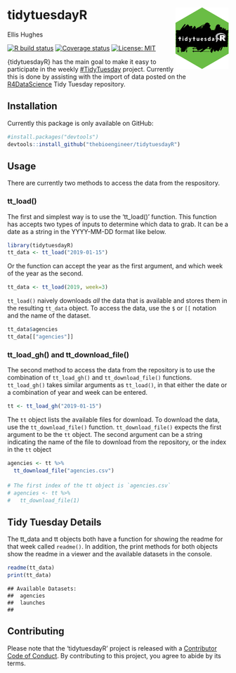 # tidytuesdayR <img src="man/figures/logo.png" align="right" height=140/>

Ellis Hughes

[![R build status](https://github.com/thebioengineer/tidytuesdayR/workflows/R-CMD-check/badge.svg)](https://github.com/thebioengineer/tidytuesdayR/actions)
[![Coverage
status](https://codecov.io/gh/thebioengineer/tidytuesdayR/branch/master/graph/badge.svg)](https://codecov.io/github/thebioengineer/tidytuesdayR?branch=master)
[![License:
MIT](https://img.shields.io/badge/License-MIT-yellow.svg)](https://opensource.org/licenses/MIT)

{tidytuesdayR} has the main goal to make it easy to participate in the
weekly [\#TidyTuesday](https://github.com/rfordatascience/tidytuesday)
project. Currently this is done by assisting with the import of data
posted on the [R4DataScience](https://github.com/rfordatascience) Tidy
Tuesday repository.

## Installation

Currently this package is only available on GitHub:

``` r
#install.packages("devtools")
devtools::install_github("thebioengineer/tidytuesdayR")
```

## Usage

There are currently two methods to access the data from the respository.

### tt\_load()

The first and simplest way is to use the ‘tt\_load()’ function. This
function has accepts two types of inputs to determine which data to
grab. It can be a date as a string in the YYYY-MM-DD format like below.

``` r
library(tidytuesdayR)
tt_data <- tt_load("2019-01-15")
```

Or the function can accept the year as the first argument, and which
week of the year as the second.

``` r
tt_data <- tt_load(2019, week=3) 
```

`tt_load()` naively downloads *all* the data that is available and
stores them in the resulting `tt_data` object. To access the data, use
the `$` or `[[` notation and the name of the dataset.

``` r
tt_data$agencies
tt_data[["agencies"]]
```

### tt\_load\_gh() and tt\_download\_file()

The second method to access the data from the repository is to use the
combination of `tt_load_gh()` and `tt_download_file()` functions.
`tt_load_gh()` takes similar arguments as `tt_load()`, in that either
the date or a combination of year and week can be entered.

``` r
tt <- tt_load_gh("2019-01-15")
```

The `tt` object lists the available files for download. To download the
data, use the `tt_download_file()` function. `tt_download_file()` expects the
first argument to be the `tt` object. The second argument can be a
string indicating the name of the file to download from the repository,
or the index in the `tt` object

``` r
agencies <- tt %>% 
  tt_download_file("agencies.csv")

# The first index of the tt object is `agencies.csv`
# agencies <- tt %>% 
#   tt_download_file(1)
```

## Tidy Tuesday Details

The tt\_data and tt objects both have a function for showing the readme
for that week called `readme()`. In addition, the print methods for both
objects show the readme in a viewer and the available datasets in the
console.

``` r
readme(tt_data)
print(tt_data)
```

``` 
## Available Datasets:
##  agencies 
##  launches 
##  
```

## Contributing

Please note that the ‘tidytuesdayR’ project is released with a
[Contributor Code of Conduct](CODE_OF_CONDUCT.md). By contributing to
this project, you agree to abide by its terms.
